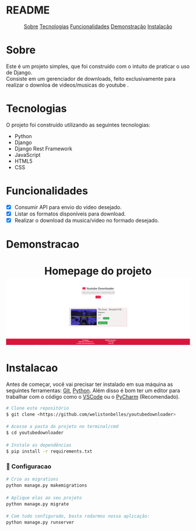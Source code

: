 # README

<p align="center">
    <a href="#sobre">Sobre</a>
    <a href="#tecnologias">Tecnologias</a>
    <a href="#funcionalidades">Funcionalidades</a>
    <a href="#demonstracao">Demonstração</a>
    <a href="#instalacao">Instalação</a>
</p>

# Sobre
<p>Este é um projeto simples, que foi construído com o intuito de praticar o uso de Django.<br>
Consiste em um gerenciador de downloads, feito exclusivamente para realizar o downloa de videos/musicas do youtube .</p>

# Tecnologias
<p>O projeto foi construído utilizando as seguintes tecnologias:</p>
<ul>
    <li>Python</li>
    <li>Django</li>
    <li>Django Rest Framework</li>
    <li>JavaScript</li>
    <li>HTML5</li>
    <li>CSS</li>
</ul>

# Funcionalidades
- [x] Consumir API para envio do video desejado.
- [x] Listar os formatos disponíveis para download.
- [x] Realizar o download da musica/video no formado desejado.

# Demonstracao
<h1 align="center">
    Homepage do projeto
    <img alt="Homepage" src="./github/home.png"/>
</h1>


# Instalacao
Antes de começar, você vai precisar ter instalado em sua máquina as seguintes ferramentas:
[Git](https://gitscm.com), [Python](https://www.python.org/downloads/).
Além disso é bom ter um editor para trabalhar com o código como o [VSCode](https://code.visualstudio.com/download) ou o [PyCharm](https://www.jetbrains.com/pt-br/pycharm/download/) (Recomendado).

```bash
# Clone este repositório
$ git clone <https://github.com/welistonbelles/youtubedownloader>

# Acesse a pasta do projeto no terminal/cmd
$ cd youtubedownloader

# Instale as dependências
$ pip install -r requirements.txt
```
### 🔧 Configuracao
```python
# Crie as migrations
python manage.py makemigrations

# Aplique elas ao seu projeto
python manage.py migrate

# Com tudo configurado, basta rodarmos nossa aplicação:
python manage.py runserver
```
